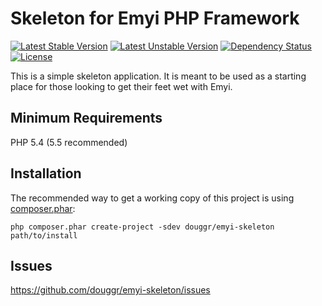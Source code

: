 # Skeleton for Emyi PHP Framework
[![Latest Stable Version](https://poser.pugx.org/douggr/emyi-skeleton/version.png)](https://packagist.org/packages/douggr/emyi-skeleton) [![Latest Unstable Version](https://poser.pugx.org/douggr/emyi-skeleton/v/unstable.png)](//packagist.org/packages/douggr/emyi-skeleton)  [![Dependency Status](https://www.versioneye.com/user/projects/52f9e2f0ec1375680a000152/badge.png)](https://www.versioneye.com/user/projects/52f9e2f0ec1375680a000152) [![License](https://poser.pugx.org/douggr/emyi-skeleton/license.png)](https://packagist.org/packages/douggr/emyi-skeleton)

This is a simple skeleton application. It is meant to be used as a starting place for those looking to get their feet wet with Emyi.

## Minimum Requirements
PHP 5.4 (5.5 recommended)

## Installation
The recommended way to get a working copy of this project is using [composer.phar](https://getcomposer.org/download/):

    php composer.phar create-project -sdev douggr/emyi-skeleton path/to/install

## Issues
https://github.com/douggr/emyi-skeleton/issues
